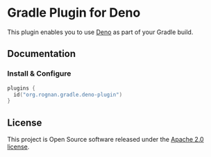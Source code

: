 # Gradle Plugin for Deno

This plugin enables you to use [Deno](https://deno.land/) as part of your Gradle build.

## Documentation

### Install & Configure

```kotlin
plugins {
  id("org.rognan.gradle.deno-plugin")
}
```

## License

This project is Open Source software released under the [Apache 2.0 license](https://www.apache.org/licenses/LICENSE-2.0.html).

